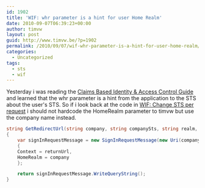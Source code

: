 ```yaml
---
id: 1902
title: 'WIF: whr parameter is a hint for user Home Realm'
date: 2010-09-07T06:39:23+00:00
author: timvw
layout: post
guid: http://www.timvw.be/?p=1902
permalink: /2010/09/07/wif-whr-parameter-is-a-hint-for-user-home-realm/
categories:
  - Uncategorized
tags:
  - sts
  - wif
---
```

Yesterday i was reading the [Claims Based Identity & Access Control Guide](http://claimsid.codeplex.com/) and learned that the whr parameter is a hint from the application to the STS about the user's STS. So if i look back at the code in [WIF: Change STS per request](http://www.timvw.be/wif-change-sts-per-request/) i should not hardcode the HomeRealm parameter to timvw but use the company name instead.

```csharp
string GetRedirectUrl(string company, string companySts, string realm, string returnUrl)
{
	var signInRequestMessage = new SignInRequestMessage(new Uri(companySts), realm)
	{
	Context = returnUrl,
	HomeRealm = company
	};

	return signInRequestMessage.WriteQueryString();
}
```
